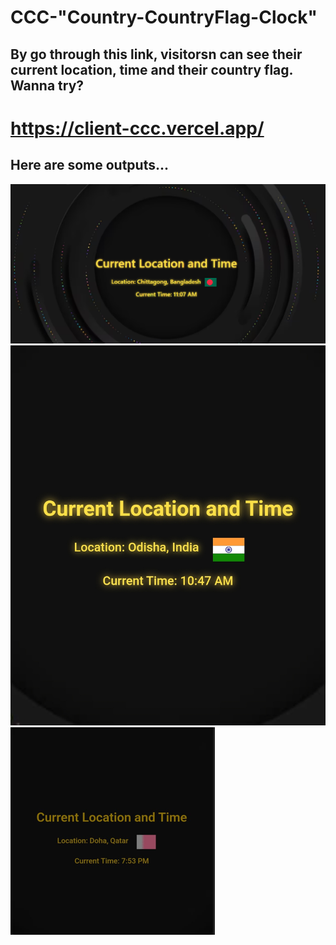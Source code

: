 
# CCC-"Country-CountryFlag-Clock" 
## By go through this link, visitorsn can see their current location, time and their country flag. Wanna try?

# https://client-ccc.vercel.app/

## Here are some outputs...

![Bangladesh](./client/src/assets/ccc-output-1.png)
![India](./client/src/assets/ccc-output-3.jpeg)
![Qatar](./client/src/assets/ccc-output-4.jpeg.png)




